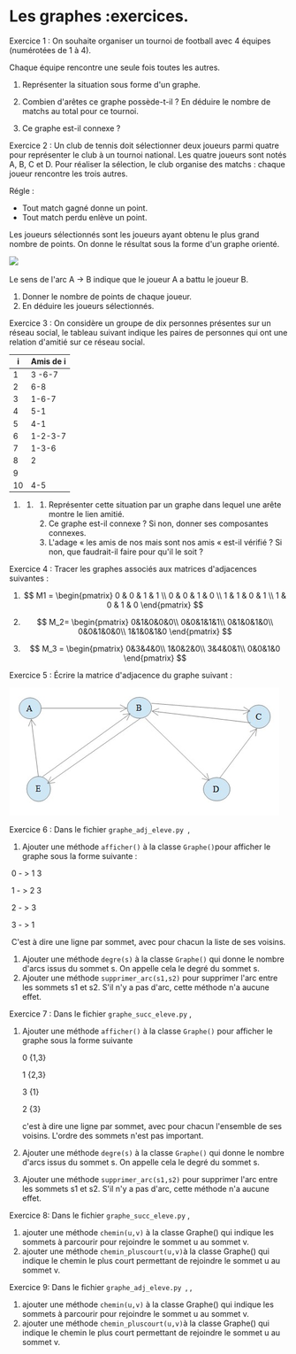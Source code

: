 # Les graphes :exercices. 



Exercice 1 : On souhaite organiser un tournoi de football avec 4 équipes (numérotées de 1 à 4). 

Chaque équipe rencontre une seule fois toutes les autres. 

1. Représenter la situation sous forme d'un graphe.

2. Combien d'arêtes ce graphe possède-t-il ? En déduire le nombre de matchs au total pour ce tournoi.  

3. Ce graphe est-il connexe ?  

   

Exercice 2 : Un club de tennis doit sélectionner deux joueurs parmi quatre pour représenter le club à un tournoi national. Les quatre joueurs sont notés A, B, C et D. Pour réaliser la sélection, le club organise des matchs : chaque joueur rencontre les trois autres. 

Régle : 

- Tout match gagné donne un point.
- Tout match perdu enlève un point.  

Les joueurs sélectionnés sont les joueurs ayant obtenu le plus grand nombre de points. On donne le résultat sous la forme d'un graphe orienté. 

![](/GraphesIMG/ex2.jpg)

Le sens de l'arc A → B indique que le joueur A a battu le joueur B. 

1. Donner le nombre de points de chaque joueur.
2. En déduire les joueurs sélectionnés.  



Exercice 3 : On considère un groupe de dix personnes présentes sur un réseau social, le tableau suivant indique les paires de personnes qui ont une relation d'amitié sur ce réseau social. 

| i    | Amis de i |
| ---- | --------- |
| 1    | 3 -6-7    |
| 2    | 6-8       |
| 3    | 1-6-7     |
| 4    | 5-1       |
| 5    | 4-1       |
| 6    | 1-2-3-7   |
| 7    | 1-3-6     |
| 8    | 2         |
| 9    |           |
| 10   | 4-5       |

1. 1. 1. Représenter cette situation par un graphe dans lequel une arête montre le lien 		amitié.
      2. Ce graphe est-il connexe ? Si non, donner ses composantes connexes.  		
      3. L'adage « les amis de nos mais sont nos amis « est-il vérifié ? Si non, que faudrait-il faire pour qu'il le soit ?  		



Exercice 4 : Tracer les graphes associés aux matrices d'adjacences suivantes :

1. $$
   M1 = \begin{pmatrix}
   0 & 0 & 1 & 1 \\
   0 & 0 & 1 & 0 \\
   1 & 1 & 0 & 1 \\
   1 & 0 & 1 & 0
   \end{pmatrix}
   $$

   

2. $$
   M_2= \begin{pmatrix}
   0&1&0&0&0\\
   0&0&1&1&1\\
   0&1&0&1&0\\
   0&0&1&0&0\\
   1&1&0&1&0
   \end{pmatrix}
   $$

   

3. $$
   M_3 = \begin{pmatrix}
   0&3&4&0\\
   1&0&2&0\\
   3&4&0&1\\
   0&0&1&0
   \end{pmatrix}
   $$

   



Exercice 5 : Écrire la matrice d'adjacence du graphe suivant :

![](/Graphes/IMG/ex4.jpg)



Exercice 6 : Dans le fichier `graphe_adj_eleve.py `, 

1. Ajouter une méthode `afficher()` à la classe `Graphe()`pour afficher le graphe sous la forme suivante :

   

​	0 - > 1 3

​	1 - > 2 3 

​	2 - > 3

​	3 - > 1



​	C'est à dire une ligne par sommet, avec pour chacun la liste de ses voisins. 

1. Ajouter une méthode `degre(s)` à la classe `Graphe()` qui donne le nombre d'arcs issus du sommet s. On appelle cela le degré du sommet s.
2. Ajouter une méthode `supprimer_arc(s1,s2)` pour supprimer l'arc entre les sommets s1 et s2. S'il n'y a pas d'arc, cette méthode n'a aucune effet.  



Exercice 7 : Dans le fichier `graphe_succ_eleve.py` , 

1. Ajouter une méthode `afficher()` à la classe `Graphe()`  pour afficher le graphe sous la forme suivante

   0 {1,3}

   1 {2,3}

   3 {1}

   2 {3}

   

   c'est à dire une ligne  par sommet, avec pour chacun l'ensemble de ses voisins. L'ordre des sommets n'est pas important.  

   

2. Ajouter une méthode `degre(s)` à la classe `Graphe()` qui donne le nombre d'arcs issus du sommet s. On appelle cela le degré du sommet s.

3. Ajouter une méthode `supprimer_arc(s1,s2)` pour supprimer l'arc entre les sommets s1 et s2. S'il n'y a pas d'arc, cette méthode n'a aucune effet.  



Exercice 8: Dans le fichier `graphe_succ_eleve.py` , 

1. ajouter une méthode `chemin(u,v)` à la classe Graphe() qui indique les sommets à parcourir pour rejoindre le sommet u au sommet v. 
2. ajouter une méthode `chemin_pluscourt(u,v)`à la classe Graphe() qui indique le chemin le plus court permettant de rejoindre le sommet u au sommet v. 

Exercice 9: Dans le fichier `graphe_adj_eleve.py `, , 

1. ajouter une méthode `chemin(u,v)` à la classe Graphe() qui indique les sommets à parcourir pour rejoindre le sommet u au sommet v. 
2. ajouter une méthode `chemin_pluscourt(u,v)`à la classe Graphe() qui indique le chemin le plus court permettant de rejoindre le sommet u au sommet v. 



